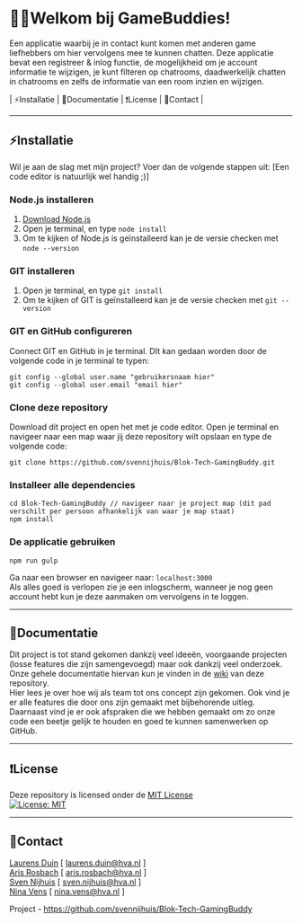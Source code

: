 # 👋🏼Welkom bij GameBuddies!
Een applicatie waarbij je in contact kunt komen met anderen game liefhebbers om hier vervolgens
mee te kunnen chatten. 
Deze applicatie bevat een registreer & inlog functie, de mogelijkheid om je account informatie te wijzigen, je kunt filteren op chatrooms, daadwerkelijk chatten in chatrooms en
zelfs de informatie van een room inzien en wijzigen.

| :zap:Installatie | :memo:Documentatie | :heavy_exclamation_mark:License | :email:Contact |

---

## :zap:Installatie 
Wil je aan de slag met mijn project? Voer dan de volgende stappen uit: 
[Een code editor is natuurlijk wel handig ;)]

### Node.js installeren
1. [Download Node.js](https://nodejs.org/en/download/)
2. Open je terminal, en type `node install`
3. Om te kijken of Node.js is geïnstalleerd kan je de versie checken met `node --version`

### GIT installeren
1. Open je terminal, en type `git install`
2. Om te kijken of GIT is geïnstalleerd kan je de versie checken met `git --version`

### GIT en GitHub configureren
Connect GIT en GitHub in je terminal. DIt kan gedaan worden door de volgende code in je terminal te typen:
```
git config --global user.name "gebruikersnaam hier"
git config --global user.email "email hier"
```

### Clone deze repository
Download dit project en open het met je code editor. Open je terminal en navigeer naar een map waar jij deze repository wilt opslaan en type de volgende code:
```
git clone https://github.com/svennijhuis/Blok-Tech-GamingBuddy.git
```

### Installeer alle dependencies
```
cd Blok-Tech-GamingBuddy // navigeer naar je project map (dit pad verschilt per persoon afhankelijk van waar je map staat)
npm install
```

### De applicatie gebruiken
```
npm run gulp
```
Ga naar een browser en navigeer naar: `localhost:3000` <br>
Als alles goed is verlopen zie je een inlogscherm, wanneer je nog geen account hebt kun je deze aanmaken om vervolgens in te loggen. 

---

## :memo:Documentatie
Dit project is tot stand gekomen dankzij veel ideeën, voorgaande projecten (losse features die zijn samengevoegd) maar ook dankzij veel onderzoek. <br>
Onze gehele documentatie hiervan kun je vinden in de [wiki](https://github.com/svennijhuis/Blok-Tech-GamingBuddy/wiki) van deze repository. <br>
Hier lees je over hoe wij als team tot ons concept zijn gekomen. Ook vind je er alle features die door ons zijn gemaakt met bijbehorende uitleg. Daarnaast vind je er ook afspraken die we hebben gemaakt om zo onze code een beetje gelijk te houden en goed te kunnen samenwerken op GitHub.

---

## :heavy_exclamation_mark:License
Deze repository is licensed onder de [MIT License](https://github.com/svennijhuis/Blok-Tech-GamingBuddy/blob/main/LICENSE) <br>
[![License: MIT](https://img.shields.io/badge/License-MIT-yellow.svg)](https://opensource.org/licenses/MIT)

---

## :email:Contact
[Laurens Duin](https://github.com/Laurens256) [ laurens.duin@hva.nl ] <br>
[Aris Rosbach](https://github.com/ArisRosbach) [ aris.rosbach@hva.nl ] <br>
[Sven Nijhuis](https://github.com/svennijhuis) [ sven.nijhuis@hva.nl ] <br>
[Nina Vens](https://github.com/ninadepina) [ nina.vens@hva.nl ] <br>

Project - https://github.com/svennijhuis/Blok-Tech-GamingBuddy

